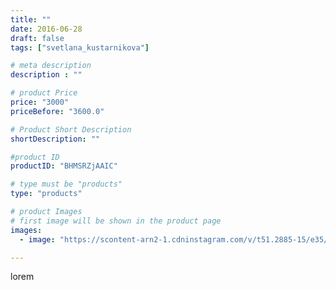 ```yaml
---
title: ""
date: 2016-06-28
draft: false
tags: ["svetlana_kustarnikova"]

# meta description
description : ""

# product Price
price: "3000"
priceBefore: "3600.0"

# Product Short Description
shortDescription: ""

#product ID
productID: "BHMSRZjAAIC"

# type must be "products"
type: "products"

# product Images
# first image will be shown in the product page
images:
  - image: "https://scontent-arn2-1.cdninstagram.com/v/t51.2885-15/e35/13549477_606280342864174_1864069875_n.jpg?se=7&tp=1&_nc_ht=scontent-arn2-1.cdninstagram.com&_nc_cat=110&_nc_ohc=nkFKFk72ROkAX9Gpeh4&ccb=7-4&oh=bee3e1ec0cb1d2551166aec9d76b8256&oe=6084DE9C&ig_cache_key=MTI4MjQ4MDM1NDM5MjgwMTc5NA%3D%3D.2-ccb7-4"

---
```

lorem
